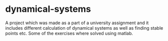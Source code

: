 # dynamical-systems
A project which was made as a part of a university assignment and it includes different calculation of dynamical systems as well as finding stable points etc. Some of the exercises where solved using matlab. 
